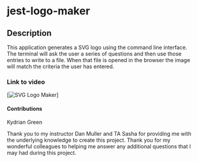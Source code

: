 # jest-logo-maker

## Description
This application generates a SVG logo using the command line interface. The terminal will ask the user a series of questions and then use those entries to write to a file. When that file is opened in the browser the image will match the criteria the user has entered.

### Link to video
[![SVG Logo Maker](https://app.screencastify.com/v3/watch/zl2hE2kWkvnMEhwvtPvr)]


#### Contributions
Kydrian Green

Thank you to my instructor Dan Muller and TA Sasha for providing me with the underlying knowledge to create this project. Thank you for my wonderful colleagues to helping me answer any additional questions that I may had during this project.